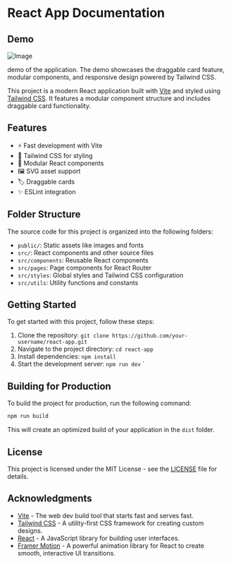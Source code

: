 # React App Documentation
## Demo

![Image](https://github.com/user-attachments/assets/c74a7468-c3f1-4c2d-9cf2-509c4183c1db) 

demo of the application.
The demo showcases the draggable card feature, modular components, and responsive design powered by Tailwind CSS.


This project is a modern React application built with [Vite](https://vitejs.dev/) and styled using [Tailwind CSS](https://tailwindcss.com/). It features a modular component structure and includes draggable card functionality.

## Features

- ⚡ Fast development with Vite
- 🎨 Tailwind CSS for styling
- 🧩 Modular React components
- 🖼️ SVG asset support
- 🏷️ Draggable cards
- ✨ ESLint integration

## Folder Structure

The source code for this project is organized into the following folders:

- `public/`: Static assets like images and fonts
- `src/`: React components and other source files
- `src/components`: Reusable React components
- `src/pages`: Page components for React Router
- `src/styles`: Global styles and Tailwind CSS configuration
- `src/utils`: Utility functions and constants

## Getting Started

To get started with this project, follow these steps:

1. Clone the repository: `git clone https://github.com/your-username/react-app.git`
2. Navigate to the project directory: `cd react-app`
3. Install dependencies: `npm install`
4. Start the development server: `npm run dev`
`

## Building for Production

To build the project for production, run the following command:

```bash
npm run build
```

This will create an optimized build of your application in the `dist` folder.

## License

This project is licensed under the MIT License - see the [LICENSE](LICENSE) file for details.

## Acknowledgments

- [Vite](https://vitejs.dev/) - The web dev build tool that starts fast and serves fast.
- [Tailwind CSS](https://tailwindcss.com/) - A utility-first CSS framework for creating custom designs.
- [React](https://reactjs.org/) - A JavaScript library for building user interfaces.
- [Framer Motion](https://www.framer.com/motion/) - A powerful animation library for React to create smooth, interactive UI transitions.
